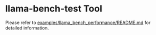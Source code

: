 # llama-bench-test Tool

Please refer to [examples/llama_bench_performance/README.md](../../examples/llama_bench_performance/README.md) for detailed information.